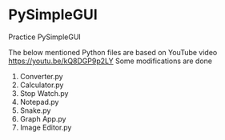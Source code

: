 # PySimpleGUI
Practice PySimpleGUI

The below mentioned Python files are based on YouTube video https://youtu.be/kQ8DGP9p2LY Some modifications are done

01. Converter.py
02. Calculator.py
03. Stop Watch.py
04. Notepad.py
05. Snake.py
06. Graph App.py
07. Image Editor.py


